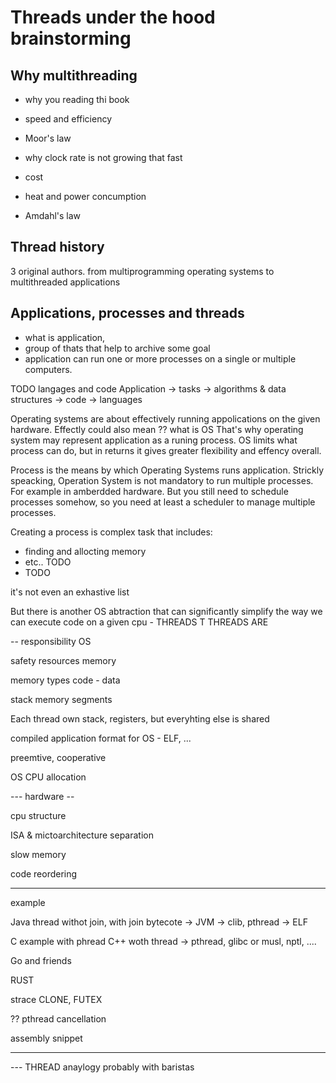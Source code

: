 # Threads under the hood brainstorming

## Why multithreading

- why you reading thi book
- speed and efficiency
- Moor's law
- why clock rate is not growing that fast
- cost
- heat and power concumption

- Amdahl's law

## Thread history
3 original authors. 
from multiprogramming operating systems to multithreaded applications


## Applications, processes and threads

- what is application, 
- group of thats that help to archive some goal
- application can run one or more processes on a single or multiple computers. 

TODO langages and code
Application -> tasks -> algorithms & data structures -> code -> languages


Operating systems are about effectively running appolications on the given hardware.
Effectly could also mean
?? what is OS
That's why operating system may represent application as a runing process. 
OS limits what process can do, but in returns it gives greater flexibility and effency overall.

Process is the means by which Operating Systems runs application.
Strickly speacking, Operation System is not mandatory to run multiple processes. For example in amberdded hardware.
But you still need to schedule processes somehow, so you need at least a scheduler to manage multiple processes.

Creating a process is complex task that includes:

- finding and allocting memory
- etc.. TODO
- TODO

it's not even an exhastive list

But there is another OS abtraction that can significantly simplify the way we can execute code on a given cpu - 
THREADS
T
THREADS ARE


-- responsibility OS

safety
resources 
memory

memory types
code - data

stack
memory segments

Each thread own stack, registers, but everyhting else is shared

compiled application format for OS - ELF, ...

preemtive, cooperative

OS CPU allocation 


--- hardware --

cpu structure

ISA & mictoarchitecture separation

slow memory


code reordering

------

example

Java thread withot join, with join
bytecote -> JVM -> clib, pthread -> ELF 

C example with phread
C++ woth thread -> pthread, glibc or musl, nptl, ....

Go and friends

RUST

strace CLONE, FUTEX

?? pthread cancellation 

assembly snippet

----


--- THREAD anaylogy probably with baristas





